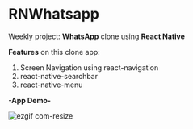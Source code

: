 # RNWhatsapp

Weekly project: **WhatsApp** clone using **React Native**

**Features** on this clone app:

1. Screen Navigation using react-navigation
2. react-native-searchbar
3. react-native-menu

**-App Demo-**

![ezgif com-resize](https://user-images.githubusercontent.com/17554983/33859852-77b6e5e2-de9b-11e7-864d-e06af17f0df7.gif)
